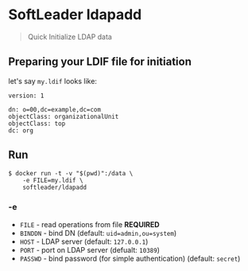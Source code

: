 # SoftLeader ldapadd

>  Quick Initialize LDAP data

## Preparing your LDIF file for initiation 

let's say `my.ldif` looks like:

```ld
version: 1

dn: o=00,dc=example,dc=com
objectClass: organizationalUnit
objectClass: top
dc: org
```

## Run

```shell
$ docker run -t -v "$(pwd)":/data \
    -e FILE=my.ldif \
    softleader/ldapadd
```

### -e

- `FILE` - read operations from file **REQUIRED**
- `BINDDN` - bind DN (default: `uid=admin,ou=system`)
- `HOST` - LDAP server (default: `127.0.0.1`)
- `PORT` - port on LDAP server (defualt: `10389`)
- `PASSWD` - bind password (for simple authentication) (default: `secret`)
